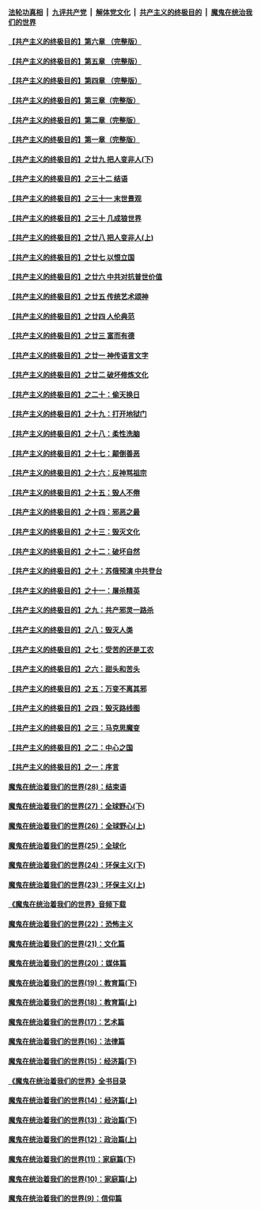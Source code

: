 ####  [法轮功真相](../../../../basic/blob/master/README.md?t=01171813) &nbsp;|&nbsp; [九评共产党](../../../../9ping.md/blob/master/README.md?t=01171813) &nbsp;|&nbsp; [解体党文化](../../../../jtdwh.md/blob/master/README.md?t=01171813)  &nbsp;|&nbsp; [共产主义的终极目的](../../../../gczydzjmd.md/blob/master/README.md?t=01171813) &nbsp;|&nbsp; [魔鬼在统治我们的世界](../../../../mgztzwmdsj.md/blob/master/README.md?t=01171813) 

#### [【共产主义的终极目的】第六章 （完整版）](../pages/nsc422/n11428913.md?t=01171813) 

#### [【共产主义的终极目的】第五章 （完整版）](../pages/nsc422/n11428912.md?t=01171813) 

#### [【共产主义的终极目的】第四章 （完整版）](../pages/nsc422/n11428907.md?t=01171813) 

#### [【共产主义的终极目的】第三章（完整版）](../pages/nsc422/n11428848.md?t=01171813) 

#### [【共产主义的终极目的】第二章（完整版）](../pages/nsc422/n11428831.md?t=01171813) 

#### [【共产主义的终极目的】第一章（完整版）](../pages/nsc422/n11417651.md?t=01171813) 

#### [【共产主义的终极目的】之廿九 把人变非人(下)](../pages/nsc422/n11344140.md?t=01171813) 

#### [【共产主义的终极目的】之三十二 结语](../pages/nsc422/n11360535.md?t=01171813) 

#### [【共产主义的终极目的】之三十一 末世景观](../pages/nsc422/n11351129.md?t=01171813) 

#### [【共产主义的终极目的】之三十 几成狼世界](../pages/nsc422/n11348280.md?t=01171813) 

#### [【共产主义的终极目的】之廿八 把人变非人(上)](../pages/nsc422/n11340492.md?t=01171813) 

#### [【共产主义的终极目的】之廿七 以恨立国](../pages/nsc422/n11336944.md?t=01171813) 

#### [【共产主义的终极目的】之廿六 中共对抗普世价值](../pages/nsc422/n11324785.md?t=01171813) 

#### [【共产主义的终极目的】之廿五 传统艺术颂神](../pages/nsc422/n11296396.md?t=01171813) 

#### [【共产主义的终极目的】之廿四 人伦典范](../pages/nsc422/n11296397.md?t=01171813) 

#### [【共产主义的终极目的】之廿三 富而有德](../pages/nsc422/n11283598.md?t=01171813) 

#### [【共产主义的终极目的】之廿一 神传语言文字](../pages/nsc422/n11263265.md?t=01171813) 

#### [【共产主义的终极目的】之廿二 破坏修炼文化](../pages/nsc422/n11245728.md?t=01171813) 

#### [【共产主义的终极目的】之二十：偷天换日](../pages/nsc422/n11238846.md?t=01171813) 

#### [【共产主义的终极目的】之十九：打开地狱门](../pages/nsc422/n11206376.md?t=01171813) 

#### [【共产主义的终极目的】之十八：柔性洗脑](../pages/nsc422/n11199994.md?t=01171813) 

#### [【共产主义的终极目的】之十七：颠倒善恶](../pages/nsc422/n11179782.md?t=01171813) 

#### [【共产主义的终极目的】之十六：反神骂祖宗](../pages/nsc422/n11166798.md?t=01171813) 

#### [【共产主义的终极目的】之十五：毁人不倦](../pages/nsc422/n11166792.md?t=01171813) 

#### [【共产主义的终极目的】之十四：邪恶之最](../pages/nsc422/n11150249.md?t=01171813) 

#### [【共产主义的终极目的】之十三：毁灭文化](../pages/nsc422/n11135227.md?t=01171813) 

#### [【共产主义的终极目的】之十二：破坏自然](../pages/nsc422/n11135214.md?t=01171813) 

#### [【共产主义的终极目的】之十：苏俄预演 中共登台](../pages/nsc422/n11118424.md?t=01171813) 

#### [【共产主义的终极目的】之十一：屠杀精英](../pages/nsc422/n11118442.md?t=01171813) 

#### [【共产主义的终极目的】之九：共产邪灵一路杀](../pages/nsc422/n11114139.md?t=01171813) 

#### [【共产主义的终极目的】之八：毁灭人类](../pages/nsc422/n11108503.md?t=01171813) 

#### [【共产主义的终极目的】之七：受苦的还是工农](../pages/nsc422/n11101809.md?t=01171813) 

#### [【共产主义的终极目的】之六：甜头和苦头](../pages/nsc422/n11096971.md?t=01171813) 

#### [【共产主义的终极目的】之五：万变不离其邪](../pages/nsc422/n11091285.md?t=01171813) 

#### [【共产主义的终极目的】之四：毁灭路线图](../pages/nsc422/n11086284.md?t=01171813) 

#### [【共产主义的终极目的】之三：马克思魔变](../pages/nsc422/n11061941.md?t=01171813) 

#### [【共产主义的终极目的】之二：中心之国](../pages/nsc422/n11047728.md?t=01171813) 

#### [【共产主义的终极目的】之一：序言](../pages/nsc422/n11086077.md?t=01171813) 

#### [魔鬼在统治着我们的世界(28)：结束语](../pages/nsc422/n10936246.md?t=01171813) 

#### [魔鬼在统治着我们的世界(27)：全球野心(下)](../pages/nsc422/n10928319.md?t=01171813) 

#### [魔鬼在统治着我们的世界(26)：全球野心(上)](../pages/nsc422/n10900318.md?t=01171813) 

#### [魔鬼在统治着我们的世界(25)：全球化](../pages/nsc422/n10788205.md?t=01171813) 

#### [魔鬼在统治着我们的世界(24)：环保主义(下)](../pages/nsc422/n10695307.md?t=01171813) 

#### [魔鬼在统治着我们的世界(23)：环保主义(上)](../pages/nsc422/n10688613.md?t=01171813) 

#### [《魔鬼在统治着我们的世界》音频下载](../pages/nsc422/n10635553.md?t=01171813) 

#### [魔鬼在统治着我们的世界(22)：恐怖主义](../pages/nsc422/n10614727.md?t=01171813) 

#### [魔鬼在统治着我们的世界(21)：文化篇](../pages/nsc422/n10597706.md?t=01171813) 

#### [魔鬼在统治着我们的世界(20)：媒体篇](../pages/nsc422/n10586579.md?t=01171813) 

#### [魔鬼在统治着我们的世界(19)：教育篇(下)](../pages/nsc422/n10564808.md?t=01171813) 

#### [魔鬼在统治着我们的世界(18)：教育篇(上)](../pages/nsc422/n10526970.md?t=01171813) 

#### [魔鬼在统治着我们的世界(17)：艺术篇](../pages/nsc422/n10499093.md?t=01171813) 

#### [魔鬼在统治着我们的世界(16)：法律篇](../pages/nsc422/n10485969.md?t=01171813) 

#### [魔鬼在统治着我们的世界(15)：经济篇(下)](../pages/nsc422/n10469975.md?t=01171813) 

#### [《魔鬼在统治着我们的世界》全书目录](../pages/nsc422/n10464261.md?t=01171813) 

#### [魔鬼在统治着我们的世界(14)：经济篇(上)](../pages/nsc422/n10457370.md?t=01171813) 

#### [魔鬼在统治着我们的世界(13)：政治篇(下)](../pages/nsc422/n10448270.md?t=01171813) 

#### [魔鬼在统治着我们的世界(12)：政治篇(上)](../pages/nsc422/n10444576.md?t=01171813) 

#### [魔鬼在统治着我们的世界(11)：家庭篇(下)](../pages/nsc422/n10440961.md?t=01171813) 

#### [魔鬼在统治着我们的世界(10)：家庭篇(上)](../pages/nsc422/n10435448.md?t=01171813) 

#### [魔鬼在统治着我们的世界(9)：信仰篇](../pages/nsc422/n10432159.md?t=01171813) 

